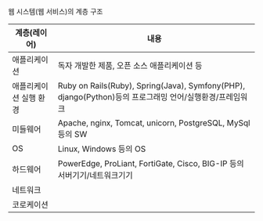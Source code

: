 웹 시스템(웹 서비스)의 계층 구조

| 계층(레이어)| 내용 |
| -- | -- |
| 애플리케이션| 독자 개발한 제품, 오픈 소스 애플리케이션 등 |
| 애플리케이션 실행 환경| Ruby on Rails(Ruby), Spring(Java), Symfony(PHP), django(Python)등의 프로그래밍 언어/실행환경/프레임워크 |
| 미들웨어 | Apache, nginx, Tomcat, unicorn, PostgreSQL, MySql 등의 SW |
| OS | Linux, Windows 등의 OS |
| 하드웨어 | PowerEdge, ProLiant, FortiGate, Cisco, BIG-IP 등의 서버기기/네트워크기기 |
| 네트워크 || |
| 코로케이션 | |


